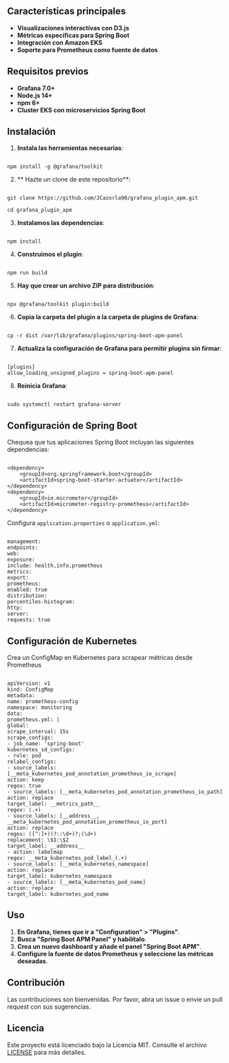 ## Características principales

- **Visualizaciones interactivas con D3.js**
- **Métricas específicas para Spring Boot**
- **Integración con Amazon EKS**
- **Soporte para Prometheus como fuente de datos**

## Requisitos previos

- **Grafana 7.0+**
- **Node.js 14+**
- **npm 6+**
- **Cluster EKS con microservicios Spring Boot**

## Instalación

1. **Instala las herramientas necesarias**:
```

npm install -g @grafana/toolkit

```

2. ** Hazte un clone  de este repositorio**:
```

git clone https://github.com/JCazorla90/grafana_plugin_apm.git

cd grafana_plugin_apm

```

3. **Instalamos las dependencias**:
```

npm install

```

4. **Construimos el plugin**:
```

npm run build

```

5. **Hay que crear un archivo ZIP para distribución**:
```

npx @grafana/toolkit plugin:build

```

6. **Copia la carpeta del plugin a la carpeta de plugins de Grafana**:
```

cp -r dist /var/lib/grafana/plugins/spring-boot-apm-panel

```

7. **Actualiza la configuración de Grafana para permitir plugins sin firmar**:
```

[plugins]
allow_loading_unsigned_plugins = spring-boot-apm-panel

```

8. **Reinicia Grafana**:
```

sudo systemctl restart grafana-server

```

## Configuración de Spring Boot

Chequea que tus aplicaciones Spring Boot incluyan las siguientes dependencias:

```

<dependency>
    <groupId>org.springframework.boot</groupId>
    <artifactId>spring-boot-starter-actuator</artifactId>
</dependency>
<dependency>
    <groupId>io.micrometer</groupId>
    <artifactId>micrometer-registry-prometheus</artifactId>
</dependency>
```

Configura `application.properties` o `application.yml`:

```

management:
endpoints:
web:
exposure:
include: health,info,prometheus
metrics:
export:
prometheus:
enabled: true
distribution:
percentiles-histogram:
http:
server:
requests: true

```

## Configuración de Kubernetes

Crea un ConfigMap en Kubernetes para scrapear métricas desde Prometheus

```

apiVersion: v1
kind: ConfigMap
metadata:
name: prometheus-config
namespace: monitoring
data:
prometheus.yml: |
global:
scrape_interval: 15s
scrape_configs:
- job_name: 'spring-boot'
kubernetes_sd_configs:
- role: pod
relabel_configs:
- source_labels: [__meta_kubernetes_pod_annotation_prometheus_io_scrape]
action: keep
regex: true
- source_labels: [__meta_kubernetes_pod_annotation_prometheus_io_path]
action: replace
target_label: __metrics_path__
regex: (.+)
- source_labels: [__address__, __meta_kubernetes_pod_annotation_prometheus_io_port]
action: replace
regex: ([^:]+)(?::\d+)?;(\d+)
replacement: \$1:\$2
target_label: __address__
- action: labelmap
regex: __meta_kubernetes_pod_label_(.+)
- source_labels: [__meta_kubernetes_namespace]
action: replace
target_label: kubernetes_namespace
- source_labels: [__meta_kubernetes_pod_name]
action: replace
target_label: kubernetes_pod_name

```

## Uso

1. **En Grafana, tienes que ir a "Configuration" > "Plugins"**.
2. **Busca "Spring Boot APM Panel" y habilítalo**.
3. **Crea un nuevo dashboard y añade el panel "Spring Boot APM"**.
4. **Configure la fuente de datos Prometheus y seleccione las métricas deseadas**.

## Contribución

Las contribuciones son bienvenidas. Por favor, abra un issue o envíe un pull request con sus sugerencias.

## Licencia

Este proyecto está licenciado bajo la Licencia MIT. Consulte el archivo [LICENSE](LICENSE) para más detalles.


